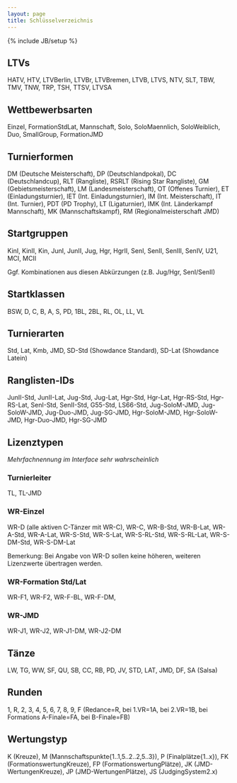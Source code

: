 ```yaml
---
layout: page
title: Schlüsselverzeichnis
---
```

{% include JB/setup %}

## LTVs ##HATV, HTV, LTVBerlin, LTVBr, LTVBremen, LTVB, LTVS, NTV, SLT, TBW, TMV, TNW, TRP, TSH, TTSV, LTVSA## Wettbewerbsarten ##Einzel, FormationStdLat, Mannschaft, Solo, SoloMaennlich, SoloWeiblich, Duo, SmallGroup, FormationJMD## Turnierformen ##DM (Deutsche Meisterschaft), DP (Deutschlandpokal), DC (Deutschlandcup), RLT (Rangliste), RSRLT (Rising Star Rangliste), GM (Gebietsmeisterschaft), LM (Landesmeisterschaft), OT (Offenes Turnier), ET (Einladungsturnier), IET (Int. Einladungsturnier), IM (Int. Meisterschaft), IT (Int. Turnier), PDT (PD Trophy), LT (Ligaturnier), IMK (Int. Länderkampf Mannschaft), MK (Mannschaftskampf), RM (Regionalmeisterschaft JMD)## Startgruppen ##KinI, KinII, Kin, JunI, JunII, Jug, Hgr, HgrII, SenI, SenII, SenIII, SenIV, U21, MCI, MCIIGgf. Kombinationen aus diesen Abkürzungen (z.B. Jug/Hgr, SenI/SenII)## Startklassen ##BSW, D, C, B, A, S, PD, 1BL, 2BL, RL, OL, LL, VL## Turnierarten ##Std, Lat, Kmb, JMD, SD-Std (Showdance Standard), SD-Lat (Showdance Latein)## Ranglisten-IDs ##JunII-Std, JunII-Lat, Jug-Std, Jug-Lat, Hgr-Std, Hgr-Lat, Hgr-RS-Std, Hgr-RS-Lat, SenI-Std, SenII-Std, G55-Std, LS66-Std, Jug-SoloM-JMD, Jug-SoloW-JMD, Jug-Duo-JMD, Jug-SG-JMD, Hgr-SoloM-JMD, Hgr-SoloW-JMD, Hgr-Duo-JMD, Hgr-SG-JMD## Lizenztypen ##
*Mehrfachnennung im Interface sehr wahrscheinlich*### Turnierleiter ###TL, TL-JMD### WR-Einzel ###WR-D (alle aktiven C-Tänzer mit WR-C), WR-C, WR-B-Std, WR-B-Lat, WR-A-Std, WR-A-Lat, WR-S-Std, WR-S-Lat, WR-S-RL-Std, WR-S-RL-Lat, WR-S-DM-Std, WR-S-DM-LatBemerkung: Bei Angabe von WR-D sollen keine höheren, weiteren Lizenzwerte übertragen werden.### WR-Formation Std/Lat ###WR-F1, WR-F2, WR-F-BL, WR-F-DM, ### WR-JMD ###WR-J1, WR-J2, WR-J1-DM, WR-J2-DM## Tänze ##LW, TG, WW, SF, QU, SB, CC, RB, PD, JV, STD, LAT, JMD, DF, SA (Salsa)## Runden ##1, R, 2, 3, 4, 5, 6, 7, 8, 9, F (Redance=R, bei 1.VR=1A, bei 2.VR=1B, bei Formations A-Finale=FA, bei B-Finale=FB)## Wertungstyp ##K (Kreuze), M (Mannschaftspunkte{1..1,5..2..2,5..3}), P (Finalplätze{1..x}), FK (FormationswertungKreuze), FP (FormationswertungPlätze), JK (JMD-WertungenKreuze), JP (JMD-WertungenPlätze), JS (JudgingSystem2.x) 